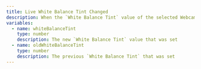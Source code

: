 ```yaml
---
title: Live White Balance Tint Changed
description: When the `White Balance Tint` value of the selected Webcam is changed when `Automatic Exposure` is enabled
variables:
  - name: whiteBalanceTint
    type: number
    description: The new `White Balance Tint` value that was set
  - name: oldWhiteBalanceTint
    type: number
    description: The previous `White Balance Tint` that was set
---
```

